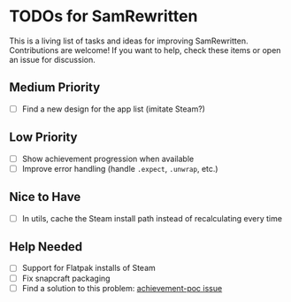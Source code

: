 
# TODOs for SamRewritten

This is a living list of tasks and ideas for improving SamRewritten. Contributions are welcome! If you want to help, check these items or open an issue for discussion.

## Medium Priority

- [ ] Find a new design for the app list (imitate Steam?)

## Low Priority

- [ ] Show achievement progression when available
- [ ] Improve error handling (handle `.expect`, `.unwrap`, etc.)

## Nice to Have

- [ ] In utils, cache the Steam install path instead of recalculating every time

## Help Needed

- [ ] Support for Flatpak installs of Steam
- [ ] Fix snapcraft packaging
- [ ] Find a solution to this problem: [achievement-poc issue](https://github.com/PaulCombal/achievement-poc)